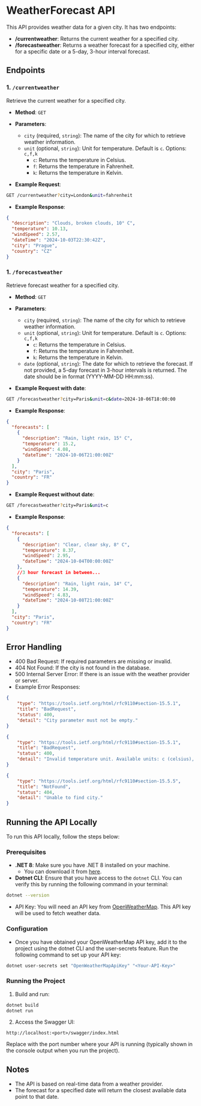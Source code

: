 # WeatherForecast API

This API provides weather data for a given city. It has two endpoints:
- **/currentweather**: Returns the current weather for a specified city.
- **/forecastweather**: Returns a weather forecast for a specified city, either for a specific date or a 5-day, 3-hour interval forecast.

## Endpoints

### 1. `/currentweather`

Retrieve the current weather for a specified city.

- **Method**: `GET`
- **Parameters**:
  - `city` (required, `string`): The name of the city for which to retrieve weather information.
  - `unit` (optional, `string`): Unit for temperature. Default is `c`. Options: `c,f,k`
    - `c`: Returns the temperature in Celsius.
    - `f`: Returns the temperature in Fahrenheit.
    - `k`: Returns the temperature in Kelvin.
    
- **Example Request**:

```bash
GET /currentweather?city=London&unit=fahrenheit
```
- **Example Response**:
```json
{
  "description": "Clouds, broken clouds, 10° C",
  "temperature": 10.13,
  "windSpeed": 2.57,
  "dateTime": "2024-10-03T22:30:42Z",
  "city": "Prague",
  "country": "CZ"
}
```

### 1. `/forecastweather`

Retrieve forecast weather for a specified city.

- **Method**: `GET`
- **Parameters**:
  - `city` (required, `string`): The name of the city for which to retrieve weather information.
  - `unit` (optional, `string`): Unit for temperature. Default is `c`. Options: `c,f,k`
    - `c`: Returns the temperature in Celsius.
    - `f`: Returns the temperature in Fahrenheit.
    - `k`: Returns the temperature in Kelvin.
  - `date` (optional, `string`): The date for which to retrieve the forecast. If not provided, a 5-day forecast in 3-hour intervals is returned. The date should be in format (YYYY-MM-DD HH:mm:ss).
    
- **Example Request with date**:

```bash
GET /forecastweather?city=Paris&unit=c&date=2024-10-06T18:00:00
```
- **Example Response**:
```json
{
  "forecasts": [
    {
      "description": "Rain, light rain, 15° C",
      "temperature": 15.2,
      "windSpeed": 4.08,
      "dateTime": "2024-10-06T21:00:00Z"
    }
  ],
  "city": "Paris",
  "country": "FR"
}
```
    
- **Example Request without date**:

```bash
GET /forecastweather?city=Paris&unit=c
```
- **Example Response**:
```json
{
  "forecasts": [
    {
      "description": "Clear, clear sky, 8° C",
      "temperature": 8.37,
      "windSpeed": 2.95,
      "dateTime": "2024-10-04T00:00:00Z"
    },
    //3 hour forecast in between...
    {
      "description": "Rain, light rain, 14° C",
      "temperature": 14.39,
      "windSpeed": 4.83,
      "dateTime": "2024-10-08T21:00:00Z"
    }
  ],
  "city": "Paris",
  "country": "FR"
}
```
## Error Handling

- 400 Bad Request: If required parameters are missing or invalid.
- 404 Not Found: If the city is not found in the database.
- 500 Internal Server Error: If there is an issue with the weather provider or server.
- Example Error Responses:
```json
{
    "type": "https://tools.ietf.org/html/rfc9110#section-15.5.1",
    "title": "BadRequest",
    "status": 400,
    "detail": "City parameter must not be empty."
}
```
```json
{
    "type": "https://tools.ietf.org/html/rfc9110#section-15.5.1",
    "title": "BadRequest",
    "status": 400,
    "detail": "Invalid temperature unit. Available units: c (celsius), f (fahrenheit), k (kelvin)."
}
```
```json
{
    "type": "https://tools.ietf.org/html/rfc9110#section-15.5.5",
    "title": "NotFound",
    "status": 404,
    "detail": "Unable to find city."
}
```

## Running the API Locally

To run this API locally, follow the steps below:

### Prerequisites

- **.NET 8**: Make sure you have .NET 8 installed on your machine.
  - You can download it from [here](https://dotnet.microsoft.com/download/dotnet/8.0).
- **Dotnet CLI**: Ensure that you have access to the `dotnet` CLI. You can verify this by running the following command in your terminal:

```bash
dotnet --version
```
- API Key: You will need an API key from [OpenWeatherMap](https://openweathermap.org/). This API key will be used to fetch weather data.

### Configuration
- Once you have obtained your OpenWeatherMap API key, add it to the project using the dotnet CLI and the user-secrets feature. Run the following command to set up your API key:
```bash
dotnet user-secrets set "OpenWeatherMapApiKey" "<Your-API-Key>"
```

### Running the Project
1. Build and run:
```bash
dotnet build
dotnet run
```
2. Access the Swagger UI:
```
http://localhost:<port>/swagger/index.html
```
Replace <port> with the port number where your API is running (typically shown in the console output when you run the project).

## Notes
- The API is based on real-time data from a weather provider.
- The forecast for a specified date will return the closest available data point to that date.